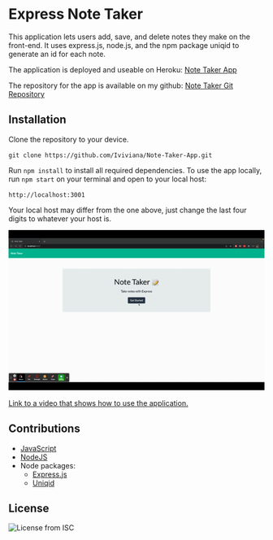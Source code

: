 # Express Note Taker
This application lets users add, save, and delete notes they make on the front-end. It uses express.js, node.js, and the npm package uniqid to generate an id for each note.

The application is deployed and useable on Heroku: [Note Taker App](https://git.heroku.com/mysterious-bastion-21980.git)

The repository for the app is available on my github: [Note Taker Git Repository](https://github.com/Iviviana/Note-Taker-App)

## Installation

Clone the repository to your device.

```
git clone https://github.com/Iviviana/Note-Taker-App.git
```
Run ``npm install`` to install all required dependencies. To use the app locally, run ``npm start`` on your terminal and open to your local host:

```
http://localhost:3001
```
Your local host may differ from the one above, just change the last four digits to whatever your host is.

![GIF preview of the application](./images/preview.gif)



[Link to a video that shows how to use the application.](https://watch.screencastify.com/v/czLx6axQLetnIXDWJeEl)

## Contributions

* [JavaScript](https://www.javascript.com/)
* [NodeJS](https://nodejs.org/en/)
* Node packages:
    * [Express.js](https://expressjs.com/)
    * [Uniqid](https://www.npmjs.com/package/uniqid)

## License
![License from ISC](https://img.shields.io/badge/License-ISC-brightgreen)

